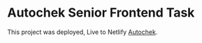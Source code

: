 # Autochek Senior Frontend Task

This project was deployed, Live to Netlify [Autochek](https://autochek.netlify.app/).

